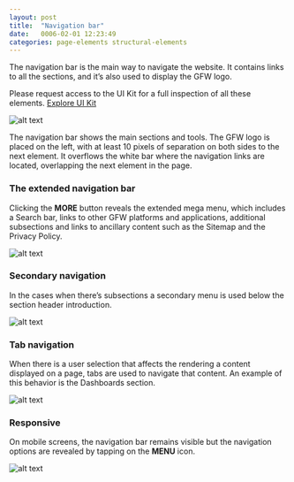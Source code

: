 ```yaml
---
layout: post
title:  "Navigation bar"
date:   0006-02-01 12:23:49
categories: page-elements structural-elements
---
```


The navigation bar is the main way to navigate the website. It contains links to all the sections,
and it’s also used to display the GFW logo.

<div class="advice">
  <p class="advice_content">Please request access to the UI Kit for a full inspection of all these elements.  <a class="btn btn--download" href="https://invis.io/82QPKXD964H">Explore UI Kit</a></p>
</div>


![alt text][navbar]

The navigation bar shows the main sections and tools. The GFW logo is placed on the left, with at least 10 pixels of separation on both sides to the next element. It overflows the white bar where the navigation links are located, overlapping the next element in the page.

### The extended navigation bar

Clicking the __MORE__ button reveals the extended mega menu, which includes a Search bar, links to other GFW platforms and applications, additional subsections and links to ancillary content such as the Sitemap and the Privacy Policy.

![alt text][extended-navbar]

### Secondary navigation

In the cases when there’s subsections a secondary menu is used below the section header introduction.

![alt text][secondary-navigation]

### Tab navigation

When there is a user selection that affects the rendering a content displayed on a page, tabs are used to navigate that content. An example of this behavior is the Dashboards section.

![alt text][tab-navigation]

### Responsive

On mobile screens, the navigation bar remains visible but the navigation options are revealed by tapping on the __MENU__ icon.

![alt text][navbar-mobile]






[navbar]: /gfw-style-guides/images/posts/structural-elements/navigation-bar/05-01-navbar.png "navbar"
[navbar-meassures]: /gfw-style-guides/images/posts/structural-elements/navigation-bar/05-02-navbar-meassures.png "navbar meassures"
[navbar-mobile]: /gfw-style-guides/images/posts/structural-elements/navigation-bar/05-03-navbar-mobile.png "navbar mobile"
[navbar-mobile-open]: /gfw-style-guides/images/posts/structural-elements/navigation-bar/05-04-navbar-mobile-open.png "navbar mobile open"
[navbar-alignment]: /gfw-style-guides/images/posts/structural-elements/navigation-bar/05-05-navbar-alignment.png "navbar aligment"
[extended-navbar]: /gfw-style-guides/images/posts/structural-elements/navigation-bar/05-06-extended-navbar.png "Extended navigation bar"
[secondary-navigation]: /gfw-style-guides/images/posts/structural-elements/navigation-bar/05-07-secondary-navigation.png "Secondary navigation"
[tab-navigation]: /gfw-style-guides/images/posts/structural-elements/navigation-bar/05-08-tab-navigation.png "Secondary navigation"
